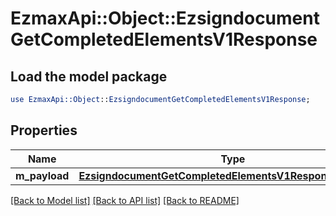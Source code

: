 # EzmaxApi::Object::EzsigndocumentGetCompletedElementsV1Response

## Load the model package
```perl
use EzmaxApi::Object::EzsigndocumentGetCompletedElementsV1Response;
```

## Properties
Name | Type | Description | Notes
------------ | ------------- | ------------- | -------------
**m_payload** | [**EzsigndocumentGetCompletedElementsV1ResponseMPayload**](EzsigndocumentGetCompletedElementsV1ResponseMPayload.md) |  | 

[[Back to Model list]](../README.md#documentation-for-models) [[Back to API list]](../README.md#documentation-for-api-endpoints) [[Back to README]](../README.md)


